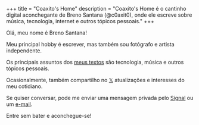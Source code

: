 +++
title = "Coaxito's Home"
description = "Coaxito's Home é o cantinho digital aconchegante de Breno Santana (@c0axit0), onde ele escreve sobre música, tecnologia, internet e outros tópicos pessoais."
+++

Olá, meu nome é Breno Santana!

Meu principal hobby é escrever, mas também sou fotógrafo e artista independente.

Os principais assuntos dos [meus textos](/blog) são tecnologia, música e outros tópicos pessoais.

Ocasionalmente, também compartilho no [𝕏](https://x.com/c0axit0) atualizações e interesses do meu cotidiano.

Se quiser conversar, pode me enviar uma mensagem privada pelo [Signal](https://signal.me/#eu/YGT5NxLnek0_hkaapo3XbU8iYTTscESW9n5Mka3NCJQXZ-HlkEBLXopDW_DN16Iz) ou um [e-mail](mailto:breno@coaxito.com).

Entre sem bater e aconchegue-se!